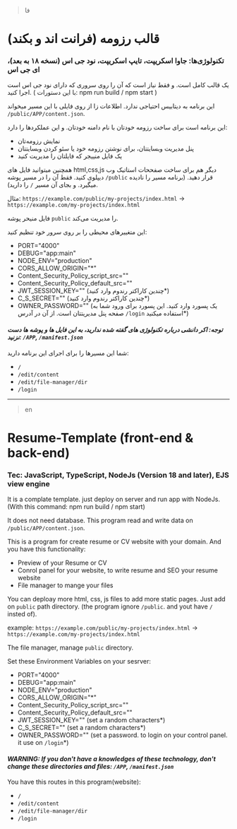 > فا
# قالب رزومه (فرانت اند و بکند)
### تکنولوژی‌ها: جاوا اسکریپت، تایپ اسکریپت، نود جی اس (نسخه ۱۸ به بعد)، ای جی اس

یک قالب کامل است. و فقط نیاز است که آن را روی سروری که دارای نود جی اس است اجرا کنید. ( با این دستورات: npm run build / npm start )

این برنامه به دیتابیس احتیاجی ندارد. اطلاعات زا از روی فایلی با این مسیر میخواند `/public/APP/content.json`.

این برنامه‌ است برای ساخت رزومه خودتان با نام دامنه خودتان. و این عملکردها را دارد:
- نمایش رزومه‌تان
- پنل مدیریت وبسایتتان، برای نوشتن رزومه خود یا سئو کردن وبسایتتان
- یک فایل منییجر که فایلتان را مدیریت کنید

همچنین میتوانید فایل های html,css,js دیگر هم برای ساخت صفححات استاتیک وب دیپلوی کنید. فقط آن را در مسیر پوشه `/public` قرار دهید. (برنامه مسیر  را نادیده میگیرد. و بجای آن مسیر `/` را دارید).

مثال: `https://example.com/public/my-projects/index.html` -> `https://example.com/my-projects/index.html`

فایل منیحر پوشه `public` را مدیریت می‌کند.

این متغییرهای محیطی را بر روی سرور خود تنظیم کنید:

- PORT="4000"
- DEBUG="app:main"
- NODE_ENV="production"
- CORS_ALLOW_ORIGIN="*"
- Content_Security_Policy_script_src=""
- Content_Security_Policy_default_src=""
- JWT_SESSION_KEY=""    (چندین کاراکتر رندوم وارد کنید*)
- C_S_SECRET=""         (چندین کاراکتر رندوم وارد کنید*)
- OWNER_PASSWORD=""     (یک پسورد وارد کنید. این پسورد برای ورود شما به صفحه پنل مدیریتتان است. از آن در آدرس `/login` استفاده میکنید*)

#### *توجه: اکر دانشی درباره تکنولوژی های گفته شده ندارید، به این فایل ها و پوشه ها دست نزنید: `/APP`, `/manifest.json`*

شما این مسیرها را برای اجرای این برنامه دارید:
- `/`
- `/edit/content`
- `/edit/file-manager/dir`
- `/login`

----------
> en

# Resume-Template (front-end & back-end)

### Tec: JavaScript, TypeScript, NodeJs (Version 18 and later), EJS view engine

It is a complate template. just deploy on server and run app with NodeJs. (With this command: npm run build / npm start)

It does not need database. This program read and write data on `/public/APP/content.json`.

This is a program for create resume or CV website with your domain. And you have this functionality:
- Preview of your Resume or CV
- Conrol panel for your website, to write resume and SEO your resume website
- File manager to mange your files

You can deploay more html, css, js files to add more static pages. Just add on `public` path directory. (the program ignore `/public`. and yout have `/` insted of).

example: `https://example.com/public/my-projects/index.html` -> `https://example.com/my-projects/index.html`

The file manager, manage `public` directory.

Set these Environment Variables on your sesrver:

- PORT="4000"
- DEBUG="app:main"
- NODE_ENV="production"
- CORS_ALLOW_ORIGIN="*"
- Content_Security_Policy_script_src=""
- Content_Security_Policy_default_src=""
- JWT_SESSION_KEY=""    (set a random characters*)
- C_S_SECRET=""         (set a random characters*)
- OWNER_PASSWORD=""     (set a password. to login on your control panel. it use on `/login`*)

#### *WARNING: If you don't have a knowledges of these technology, don't change these directories and files: `/APP`, `/manifest.json`*

You have this routes in this program(website):
- `/`
- `/edit/content`
- `/edit/file-manager/dir`
- `/login`